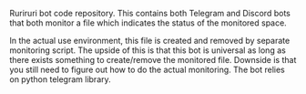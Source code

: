 Ruriruri bot code repository. 
This contains both Telegram and Discord bots that both monitor a file which indicates the status of the monitored space. 

In the actual use environment, this file is created and removed by separate monitoring script. The upside of this is that this bot is universal as long as there exists something to create/remove the monitored file. Downside is that you still need to figure out how to do the actual monitoring.
The bot relies on python telegram library.
